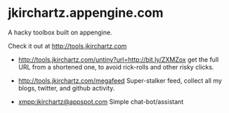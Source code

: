 jkirchartz.appengine.com
========================

A hacky toolbox built on appengine. 

Check it out at <http://tools.jkirchartz.com>

* <http://tools.jkirchartz.com/untiny?url=http://bit.ly/ZXMZox>
  get the full URL from a shortened one, to avoid rick-rolls and other
  risky clicks.

* <http://tools.jkirchartz.com/megafeed>
  Super-stalker feed, collect all my blogs, twitter, and github activity.

* <a href="xmpp:jkirchartz@appspot.com">xmpp:jkirchartz@appspot.com</a>
  Simple chat-bot/assistant
